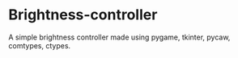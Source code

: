 # Brightness-controller

A simple brightness controller made using pygame, tkinter, pycaw, comtypes, ctypes. 
